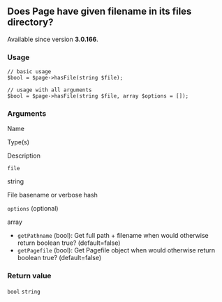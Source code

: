 Does Page have given filename in its files directory?
-----------------------------------------------------

Available since version **3.0.166**.

### Usage

    // basic usage
    $bool = $page->hasFile(string $file);
    
    // usage with all arguments
    $bool = $page->hasFile(string $file, array $options = []);

### Arguments

Name

Type(s)

Description

`file`

string

File basename or verbose hash

`options` (optional)

array

*   `getPathname` (bool): Get full path + filename when would otherwise return boolean true? (default=false)
*   `getPagefile` (bool): Get Pagefile object when would otherwise return boolean true? (default=false)

### Return value

`bool` `string`

